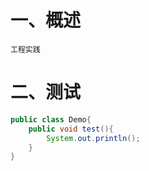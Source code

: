 # 一、概述
    工程实践
# 二、测试
```java
public class Demo{
    public void test(){
        System.out.println();
    }
}
```
